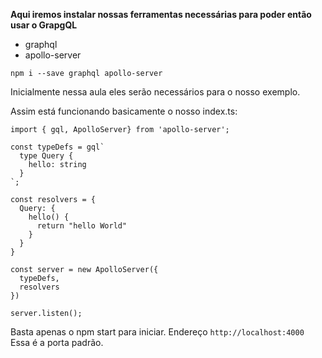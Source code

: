 **Aqui iremos instalar nossas ferramentas necessárias para poder então usar o GrapgQL**

- graphql
- apollo-server

```npm i --save graphql apollo-server```

Inicialmente nessa aula eles serão necessários para o nosso exemplo.

Assim está funcionando basicamente o nosso index.ts: 

```
import { gql, ApolloServer} from 'apollo-server';

const typeDefs = gql`
  type Query {
    hello: string
  }
`;

const resolvers = {
  Query: {
    hello() {
      return "hello World"
    }
  }
}

const server = new ApolloServer({ 
  typeDefs, 
  resolvers
})

server.listen();
```

Basta apenas o npm start para iniciar. Endereço ```http://localhost:4000``` Essa é a porta padrão.